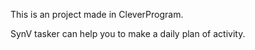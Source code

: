 This is an project made in CleverProgram.

SynV tasker can help you to make a daily plan of activity.